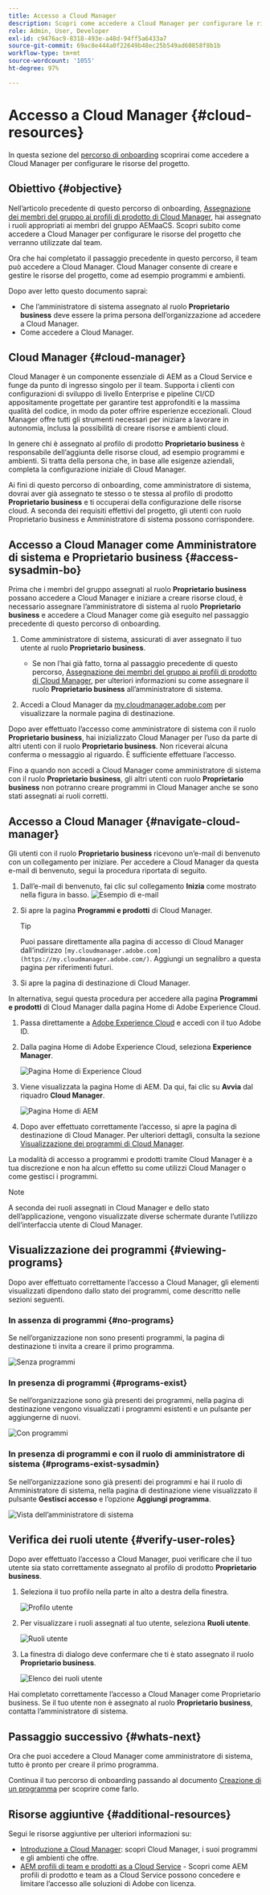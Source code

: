 ```yaml
---
title: Accesso a Cloud Manager
description: Scopri come accedere a Cloud Manager per configurare le risorse del progetto.
role: Admin, User, Developer
exl-id: c9476ac9-8318-493e-a48d-94ff5a6433a7
source-git-commit: 69ac8e444a0f22649b48ec25b549ad60858f8b1b
workflow-type: tm+mt
source-wordcount: '1055'
ht-degree: 97%

---
```


# Accesso a Cloud Manager {#cloud-resources}

In questa sezione del [percorso di onboarding](overview.md) scoprirai come accedere a Cloud Manager per configurare le risorse del progetto.

## Obiettivo {#objective}

Nell’articolo precedente di questo percorso di onboarding, [Assegnazione dei membri del gruppo ai profili di prodotto di Cloud Manager,](assign-profiles-cloud-manager.md) hai assegnato i ruoli appropriati ai membri del gruppo AEMaaCS. Scopri subito come accedere a Cloud Manager per configurare le risorse del progetto che verranno utilizzate dal team.

Ora che hai completato il passaggio precedente in questo percorso, il team può accedere a Cloud Manager. Cloud Manager consente di creare e gestire le risorse del progetto, come ad esempio programmi e ambienti.

Dopo aver letto questo documento saprai:

* Che l’amministratore di sistema assegnato al ruolo **Proprietario business** deve essere la prima persona dell’organizzazione ad accedere a Cloud Manager.
* Come accedere a Cloud Manager.

## Cloud Manager {#cloud-manager}

Cloud Manager è un componente essenziale di AEM as a Cloud Service e funge da punto di ingresso singolo per il team. Supporta i clienti con configurazioni di sviluppo di livello Enterprise e pipeline CI/CD appositamente progettate per garantire test approfonditi e la massima qualità del codice, in modo da poter offrire esperienze eccezionali. Cloud Manager offre tutti gli strumenti necessari per iniziare a lavorare in autonomia, inclusa la possibilità di creare risorse e ambienti cloud.

In genere chi è assegnato al profilo di prodotto **Proprietario business** è responsabile dell’aggiunta delle risorse cloud, ad esempio programmi e ambienti. Si tratta della persona che, in base alle esigenze aziendali, completa la configurazione iniziale di Cloud Manager.

Ai fini di questo percorso di onboarding, come amministratore di sistema, dovrai aver già assegnato te stesso o te stessa al profilo di prodotto **Proprietario business** e ti occuperai della configurazione delle risorse cloud. A seconda dei requisiti effettivi del progetto, gli utenti con ruolo Proprietario business e Amministratore di sistema possono corrispondere.

## Accesso a Cloud Manager come Amministratore di sistema e Proprietario business {#access-sysadmin-bo}

Prima che i membri del gruppo assegnati al ruolo **Proprietario business** possano accedere a Cloud Manager e iniziare a creare risorse cloud, è necessario assegnare l’amministratore di sistema al ruolo **Proprietario business** e accedere a Cloud Manager come già eseguito nel passaggio precedente di questo percorso di onboarding.

1. Come amministratore di sistema, assicurati di aver assegnato il tuo utente al ruolo **Proprietario business**.

   * Se non l’hai già fatto, torna al passaggio precedente di questo percorso, [Assegnazione dei membri del gruppo ai profili di prodotto di Cloud Manager,](assign-profiles-cloud-manager.md) per ulteriori informazioni su come assegnare il ruolo **Proprietario business** all’amministratore di sistema.

1. Accedi a Cloud Manager da [my.cloudmanager.adobe.com](https://my.cloudmanager.adobe.com/) per visualizzare la normale pagina di destinazione.

Dopo aver effettuato l’accesso come amministratore di sistema con il ruolo **Proprietario business**, hai inizializzato Cloud Manager per l’uso da parte di altri utenti con il ruolo **Proprietario business**. Non riceverai alcuna conferma o messaggio al riguardo. È sufficiente effettuare l’accesso.

Fino a quando non accedi a Cloud Manager come amministratore di sistema con il ruolo **Proprietario business**, gli altri utenti con ruolo **Proprietario business** non potranno creare programmi in Cloud Manager anche se sono stati assegnati ai ruoli corretti.

## Accesso a Cloud Manager {#navigate-cloud-manager}

Gli utenti con il ruolo **Proprietario business** ricevono un’e-mail di benvenuto con un collegamento per iniziare. Per accedere a Cloud Manager da questa e-mail di benvenuto, segui la procedura riportata di seguito.

1. Dall’e-mail di benvenuto, fai clic sul collegamento **Inizia** come mostrato nella figura in basso.
   ![Esempio di e-mail](/help/journey-onboarding/assets/get-started-email.png)

1. Si apre la pagina **Programmi e prodotti** di Cloud Manager.

   >[!TIP]
   >
   >Puoi passare direttamente alla pagina di accesso di Cloud Manager dall’indirizzo `[my.cloudmanager.adobe.com](https://my.cloudmanager.adobe.com/)`. Aggiungi un segnalibro a questa pagina per riferimenti futuri.

1. Si apre la pagina di destinazione di Cloud Manager.

In alternativa, segui questa procedura per accedere alla pagina **Programmi e prodotti** di Cloud Manager dalla pagina Home di Adobe Experience Cloud.

1. Passa direttamente a [Adobe Experience Cloud](https://experience.adobe.com) e accedi con il tuo Adobe ID.

1. Dalla pagina Home di Adobe Experience Cloud, seleziona **Experience Manager**.

   ![Pagina Home di Experience Cloud](/help/journey-onboarding/assets/setup-resources2.png)

1. Viene visualizzata la pagina Home di AEM. Da qui, fai clic su **Avvia** dal riquadro **Cloud Manager**.

   ![Pagina Home di AEM](/help/journey-onboarding/assets/setup-resources3.png)

1. Dopo aver effettuato correttamente l’accesso, si apre la pagina di destinazione di Cloud Manager. Per ulteriori dettagli, consulta la sezione [Visualizzazione dei programmi di Cloud Manager](#viewing-programs).

La modalità di accesso a programmi e prodotti tramite Cloud Manager è a tua discrezione e non ha alcun effetto su come utilizzi Cloud Manager o come gestisci i programmi.

>[!NOTE]
>
>A seconda dei ruoli assegnati in Cloud Manager e dello stato dell’applicazione, vengono visualizzate diverse schermate durante l’utilizzo dell’interfaccia utente di Cloud Manager.

## Visualizzazione dei programmi {#viewing-programs}

Dopo aver effettuato correttamente l’accesso a Cloud Manager, gli elementi visualizzati dipendono dallo stato dei programmi, come descritto nelle sezioni seguenti.

### In assenza di programmi {#no-programs}

Se nell’organizzazione non sono presenti programmi, la pagina di destinazione ti invita a creare il primo programma.

![Senza programmi](/help/implementing/cloud-manager/getting-access-to-aem-in-cloud/assets/first_timelogin0.png)

### In presenza di programmi {#programs-exist}

Se nell’organizzazione sono già presenti dei programmi, nella pagina di destinazione vengono visualizzati i programmi esistenti e un pulsante per aggiungerne di nuovi.

![Con programmi](/help/implementing/cloud-manager/getting-access-to-aem-in-cloud/assets/first_timelogin1.png)

### In presenza di programmi e con il ruolo di amministratore di sistema {#programs-exist-sysadmin}

Se nell’organizzazione sono già presenti dei programmi e hai il ruolo di Amministratore di sistema, nella pagina di destinazione viene visualizzato il pulsante **Gestisci accesso** e l’opzione **Aggiungi programma**.

![Vista dell’amministratore di sistema](/help/implementing/cloud-manager/getting-access-to-aem-in-cloud/assets/admin-console-4.png)

## Verifica dei ruoli utente {#verify-user-roles}

Dopo aver effettuato l’accesso a Cloud Manager, puoi verificare che il tuo utente sia stato correttamente assegnato al profilo di prodotto **Proprietario business**.

1. Seleziona il tuo profilo nella parte in alto a destra della finestra.

   ![Profilo utente](/help/journey-onboarding/assets/setup-resources5.png)

1. Per visualizzare i ruoli assegnati al tuo utente, seleziona **Ruoli utente**.

   ![Ruoli utente](/help/journey-onboarding/assets/setup-resources6.png)

1. La finestra di dialogo deve confermare che ti è stato assegnato il ruolo **Proprietario business**.

   ![Elenco dei ruoli utente](/help/journey-onboarding/assets/setup-resources7.png)

Hai completato correttamente l’accesso a Cloud Manager come Proprietario business. Se il tuo utente non è assegnato al ruolo **Proprietario business**, contatta l’amministratore di sistema.

## Passaggio successivo {#whats-next}

Ora che puoi accedere a Cloud Manager come amministratore di sistema, tutto è pronto per creare il primo programma.

Continua il tuo percorso di onboarding passando al documento [Creazione di un programma](create-program.md) per scoprire come farlo.

## Risorse aggiuntive {#additional-resources}

Segui le risorse aggiuntive per ulteriori informazioni su:

* [Introduzione a Cloud Manager](/help/onboarding/cloud-manager-introduction.md): scopri Cloud Manager, i suoi programmi e gli ambienti che offre.
* [AEM profili di team e prodotti as a Cloud Service](/help/onboarding/aem-cs-team-product-profiles.md) - Scopri come AEM profili di prodotto e team as a Cloud Service possono concedere e limitare l’accesso alle soluzioni di Adobe con licenza.
